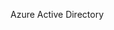 <Token xmlns:xlink="http://www.w3.org/1999/xlink">Azure Active Directory</Token>

<!--HONumber=Jul16_HO3-->


